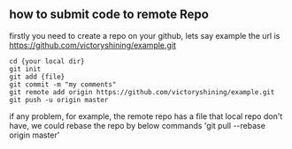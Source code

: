 ## how to submit code to remote Repo
firstly you need to create a repo on your github, lets say example the url is https://github.com/victoryshining/example.git
```
cd {your local dir}
git init
git add {file} 
git commit -m "my comments"
git remote add origin https://github.com/victoryshining/example.git
git push -u origin master
```
if any problem, for example, the remote repo has a file that local repo don't have, we could rebase the repo by below commands
'git pull --rebase origin master'
